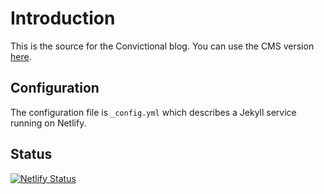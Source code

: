 # Introduction

This is the source for the Convictional blog. You can use the CMS version [here](https://blog.convictional.com/admin).

## Configuration

The configuration file is `_config.yml` which describes a Jekyll service running on Netlify.

## Status

[![Netlify Status](https://api.netlify.com/api/v1/badges/4f354f67-1513-4749-9d31-90c0cbedd459/deploy-status)](https://app.netlify.com/sites/eager-mcclintock-a16f55/deploys)